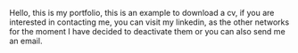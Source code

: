 Hello, this is my portfolio, this is an example to download a cv, if you are interested in contacting me, you can visit my linkedin, as the other networks for the moment I have decided to deactivate them or you can also send me an email.

